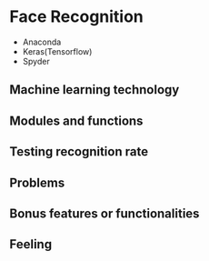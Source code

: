 # Face Recognition

- Anaconda
- Keras(Tensorflow)
- Spyder

## Machine learning technology

## Modules and functions

## Testing recognition rate

## Problems

## Bonus features or functionalities

## Feeling